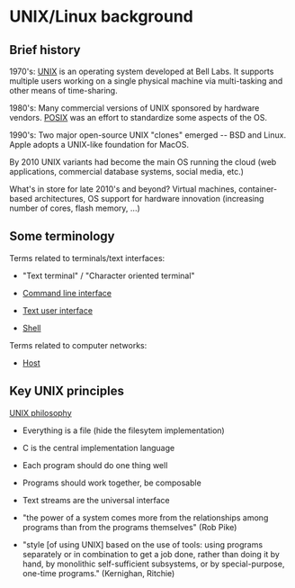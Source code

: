 UNIX/Linux background
=====================

Brief history
-------------

1970's: [UNIX](https://en.wikipedia.org/wiki/Unix) is an operating
system developed at Bell Labs.  It supports multiple users working on
a single physical machine via multi-tasking and other means of
time-sharing.

1980's: Many commercial versions of UNIX sponsored by hardware
vendors.  [POSIX](https://en.wikipedia.org/wiki/POSIX) was an effort
to standardize some aspects of the OS.

1990's: Two major open-source UNIX "clones" emerged -- BSD and Linux.
Apple adopts a UNIX-like foundation for MacOS.

By 2010 UNIX variants had become the main OS running the cloud (web
applications, commercial database systems, social media, etc.)

What's in store for late 2010's and beyond?  Virtual machines,
container-based architectures, OS support for hardware innovation
(increasing number of cores, flash memory, ...)

Some terminology
----------------

Terms related to terminals/text interfaces:

* "Text terminal" / "Character oriented terminal"

* [Command line interface](https://en.wikipedia.org/wiki/Command-line_interface)

* [Text user interface](https://en.wikipedia.org/wiki/Text-based_user_interface)

* [Shell](https://en.wikipedia.org/wiki/Shell_(computing))

Terms related to computer networks:

* [Host](https://en.wikipedia.org/wiki/Host_(network))


Key UNIX principles
-------------------

[UNIX philosophy](https://en.wikipedia.org/wiki/Unix_philosophy)

* Everything is a file (hide the filesytem implementation)

* C is the central implementation language

* Each program should do one thing well

* Programs should work together, be composable

* Text streams are the universal interface

* "the power of a system comes more from the relationships among
  programs than from the programs themselves" (Rob Pike)

* "style [of using UNIX] based on the use of tools: using programs
  separately or in combination to get a job done, rather than doing it
  by hand, by monolithic self-sufficient subsystems, or by
  special-purpose, one-time programs." (Kernighan, Ritchie)